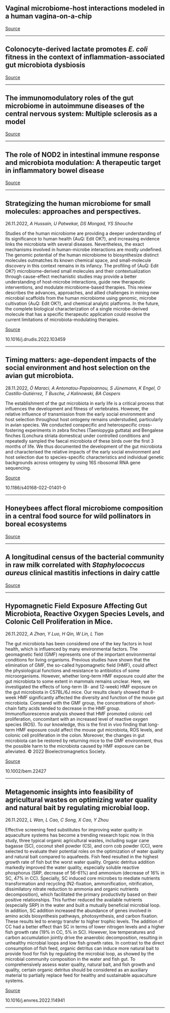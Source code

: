 ## Vaginal microbiome-host interactions modeled in a human vagina-on-a-chip

[Source](https://doi.org/10.1186/s40168-022-01400-1)

---

## Colonocyte-derived lactate promotes <em>E. coli</em> fitness in the context of inflammation-associated gut microbiota dysbiosis

[Source](https://doi.org/10.1186/s40168-022-01389-7)

---

## The immunomodulatory roles of the gut microbiome in autoimmune diseases of the central nervous system: Multiple sclerosis as a model

[Source](https://doi.org/10.1016/j.jaut.2022.102957)

---

## The role of NOD2 in intestinal immune response and microbiota modulation: A therapeutic target in inflammatory bowel disease

[Source](https://doi.org/10.1016/j.intimp.2022.109466)

---

## Strategizing the human microbiome for small molecules: approaches and perspectives.
 26.11.2022, _A Hussain, U Patwekar, DS Mongad, YS Shouche_


Studies of the human microbiome are providing a deeper understanding of its significance to human health {AuQ: Edit OK?}, and increasing evidence links the microbiota with several diseases. Nevertheless, the exact mechanisms involved in human-microbe interactions are mostly undefined. The genomic potential of the human microbiome to biosynthesize distinct molecules outmatches its known chemical space, and small-molecule discovery in this context remains in its infancy. The profiling of {AuQ: Edit OK?} microbiome-derived small molecules and their contextualization through cause-effect mechanistic studies may provide a better understanding of host-microbe interactions, guide new therapeutic interventions, and modulate microbiome-based therapies. This review describes the advances, approaches, and allied challenges in mining new microbial scaffolds from the human microbiome using genomic, microbe cultivation {AuQ: Edit OK?}, and chemical analytic platforms. In the future, the complete biological characterization of a single microbe-derived molecule that has a specific therapeutic application could resolve the current limitations of microbiota-modulating therapies.

[Source](https://doi.org/10.1016/j.drudis.2022.103459)

10.1016/j.drudis.2022.103459

---

## Timing matters: age-dependent impacts of the social environment and host selection on the avian gut microbiota.
 28.11.2022, _Ö Maraci, A Antonatou-Papaioannou, S Jünemann, K Engel, O Castillo-Gutiérrez, T Busche, J Kalinowski, BA Caspers_


The establishment of the gut microbiota in early life is a critical process that influences the development and fitness of vertebrates. However, the relative influence of transmission from the early social environment and host selection throughout host ontogeny remains understudied, particularly in avian species. We conducted conspecific and heterospecific cross-fostering experiments in zebra finches (Taeniopygia guttata) and Bengalese finches (Lonchura striata domestica) under controlled conditions and repeatedly sampled the faecal microbiota of these birds over the first 3 months of life. We thus documented the development of the gut microbiota and characterised the relative impacts of the early social environment and host selection due to species-specific characteristics and individual genetic backgrounds across ontogeny by using 16S ribosomal RNA gene sequencing.

[Source](https://doi.org/10.1186/s40168-022-01401-0)

10.1186/s40168-022-01401-0

---

## Honeybees affect floral microbiome composition in a central food source for wild pollinators in boreal ecosystems

[Source](https://doi.org/10.1007/s00442-022-05285-7)

---

## A longitudinal census of the bacterial community in raw milk correlated with <em>Staphylococcus aureus</em> clinical mastitis infections in dairy cattle

[Source](https://doi.org/10.1186/s42523-022-00211-x)

---

## Hypomagnetic Field Exposure Affecting Gut Microbiota, Reactive Oxygen Species Levels, and Colonic Cell Proliferation in Mice.
 26.11.2022, _A Zhan, Y Luo, H Qin, W Lin, L Tian_


The gut microbiota has been considered one of the key factors in host health, which is influenced by many environmental factors. The geomagnetic field (GMF) represents one of the important environmental conditions for living organisms. Previous studies have shown that the elimination of GMF, the so-called hypomagnetic field (HMF), could affect the physiological functions and resistance to antibiotics of some microorganisms. However, whether long-term HMF exposure could alter the gut microbiota to some extent in mammals remains unclear. Here, we investigated the effects of long-term (8- and 12-week) HMF exposure on the gut microbiota in C57BL/6J mice. Our results clearly showed that 8-week HMF significantly affected the diversity and function of the mouse gut microbiota. Compared with the GMF group, the concentrations of short-chain fatty acids tended to decrease in the HMF group. Immunofluorescence analysis showed that HMF promoted colonic cell proliferation, concomitant with an increased level of reactive oxygen species (ROS). To our knowledge, this is the first in vivo finding that long-term HMF exposure could affect the mouse gut microbiota, ROS levels, and colonic cell proliferation in the colon. Moreover, the changes in gut microbiota can be restored by returning mice to the GMF environment, thus the possible harm to the microbiota caused by HMF exposure can be alleviated. © 2022 Bioelectromagnetics Society.

[Source](https://doi.org/10.1002/bem.22427)

10.1002/bem.22427

---

## Metagenomic insights into feasibility of agricultural wastes on optimizing water quality and natural bait by regulating microbial loop.
 26.11.2022, _L Wan, L Cao, C Song, X Cao, Y Zhou_


Effective screening feed substitutes for improving water quality in aquaculture systems has become a trending research topic now. In this study, three typical organic agricultural wastes, including sugar cane bagasse (SC), coconut shell powder (CS), and corn cob powder (CC), were selected to evaluate their potential roles on the optimization of water quality and natural bait compared to aquafeeds. Fish feed resulted in the highest growth rate of fish but the worst water quality. Organic detritus addition markedly improved the water quality, especially soluble reactive phosphorus (SRP, decrease of 56-61%) and ammonium (decrease of 16% in SC, 47% in CC). Specially, SC induced core microbes to mediate nutrients transformation and recycling (N2-fixation, ammonification, nitrification, dissimilatory nitrate reduction to ammonia and organic nutrients decomposition), which facilitated the primary productivity based on their positive relationships. This further reduced the available nutrients (especially SRP) in the water and built a mutually beneficial microbial loop. In addition, SC addition increased the abundance of genes involved in amino acids biosynthesis pathways, photosynthesis, and carbon fixation. These results led to energy transfer to higher trophic levels. The addition of CC had a better effect than SC in terms of lower nitrogen levels and a higher fish growth rate (19% in CC, 5% in SC). However, low temperatures and carbon accumulation jointly drive the anaerobic decomposition, resulting in unhealthy microbial loops and low fish growth rates. In contrast to the direct consumption of fish feed, organic detritus can induce more natural bait to provide food for fish by regulating the microbial loop, as showed by the microbial community composition in the water and fish gut. To comprehensively assess water quality, natural bait, and fish growth and quality, certain organic detritus should be considered as an auxiliary material to partially replace feed for healthy and sustainable aquaculture systems.

[Source](https://doi.org/10.1016/j.envres.2022.114941)

10.1016/j.envres.2022.114941

---

